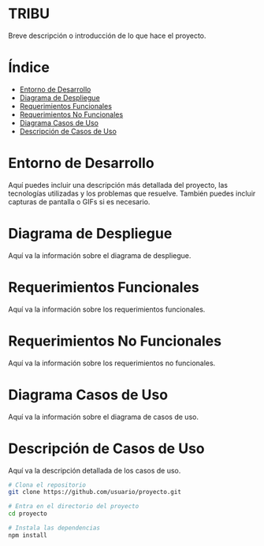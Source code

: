 # TRIBU
Breve descripción o introducción de lo que hace el proyecto.

# Índice

- [Entorno de Desarrollo](#entorno-de-desarrollo)
- [Diagrama de Despliegue](#diagrama-de-despliegue)
- [Requerimientos Funcionales](#requerimientos-funcionales)
- [Requerimientos No Funcionales](#requerimientos-no-funcionales)
- [Diagrama Casos de Uso](#diagrama-casos-de-uso)
- [Descripción de Casos de Uso](#descripcion-de-casos-de-uso)

# Entorno de Desarrollo

Aquí puedes incluir una descripción más detallada del proyecto, las tecnologías utilizadas y los problemas que resuelve. También puedes incluir capturas de pantalla o GIFs si es necesario.

# Diagrama de Despliegue

Aquí va la información sobre el diagrama de despliegue.

# Requerimientos Funcionales

Aquí va la información sobre los requerimientos funcionales.

# Requerimientos No Funcionales

Aquí va la información sobre los requerimientos no funcionales.

# Diagrama Casos de Uso

Aquí va la información sobre el diagrama de casos de uso.

# Descripción de Casos de Uso

Aquí va la descripción detallada de los casos de uso.


```bash
# Clona el repositorio
git clone https://github.com/usuario/proyecto.git

# Entra en el directorio del proyecto
cd proyecto

# Instala las dependencias
npm install
